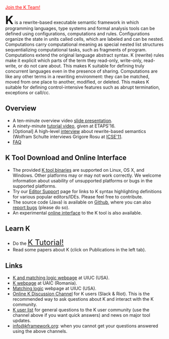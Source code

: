 <a style="color:red" href="./join_team.md">Join the K Team!</a>

<b style="font-size: 36px; line-height: 1;">K</b> is a rewrite-based
executable semantic framework in which programming languages, type
systems and formal analysis tools can be defined using
configurations, computations and rules. Configurations organize the
state in units called cells, which are labeled and can be nested.
Computations carry computational meaning as special nested list
structures sequentializing computational tasks, such as fragments of
program. Computations extend the original language abstract syntax.
K (rewrite) rules make it explicit which parts of the term they
read-only, write-only, read-write, or do not care about. This makes
K suitable for defining truly concurrent languages even in the
presence of sharing. Computations are like any other terms in a
rewriting environment: they can be matched, moved from one place to
another, modified, or deleted. This makes K suitable for defining
control-intensive features such as abrupt termination, exceptions or
call/cc.

## Overview

- A ten-minute overview video [slide presentation](./overview.md).
- A ninety-minute [tutorial video](https://youtu.be/3ovulLNCEQc?list=PLQMvp5V6ZQjOm4JZK15s-WJtQHxOmb2h7), given at ETAPS'16.
- [Optional] A high-level [interview](http://channel9.msdn.com/posts/ICSE-2011-Grigore-Rosu-The-Art-and-Science-of-Program-Verification) about rewrite-based semantics (Wolfram Schulte interviews Grigore Rosu at [ICSE'11](http://2011.icse-conferences.org/).
- [FAQ](./faq.md)

## K Tool Download and Online Interface

- The provided [K tool binaries](./downloads.md) are supported on Linux, OS X, and Windows. Other platforms may or may not work correctly. We welcome information about usability of unsupported platforms or bugs in the supported platforms.
- Try our [Editor Support](./editor_support.md) page for links to K syntax highlighting definitions for various popular editors/IDEs. Please feel free to contribute.
- The source code (Java) is available on [Github](https://github.com/kframework), where you can also [report bugs](http://github.com/kframework/k/issues)</a> (please do so).
- An experimental [online interface](http://kframework.org/kweb) to the K tool is also available.

## Learn K

- Do the <a style="font-size:24px" href="./tutorials.md">K Tutorial!</a>
- Read some papers about K (click on Publications in the left tab).

## Links

- [K and matching logic webpage](http://fsl.cs.uiuc.edu/index.php/K_and_Matching_Logic) at UIUC (USA).
- [K webpage](http://fmse.info.uaic.ro/projects/K/) at UAIC (Romania).
- [Matching logic](http://matching-logic.org/) webpage at UIUC (USA).
- [Online K Discussion Channel](https://riot.im/app/#/room/#k:matrix.org) for K users (Slack & Riot). This is the recommended way to ask questions about K and interact with the K community.
- [K user list](https://lists.cs.illinois.edu/lists/info/k-user) for general questions to the K user community (use the channel above if you want quick answers) and news on major tool updates.
- [info@kframework.org](mailto:info@kframework.org): when you cannot get your questions answered using the above channels.
